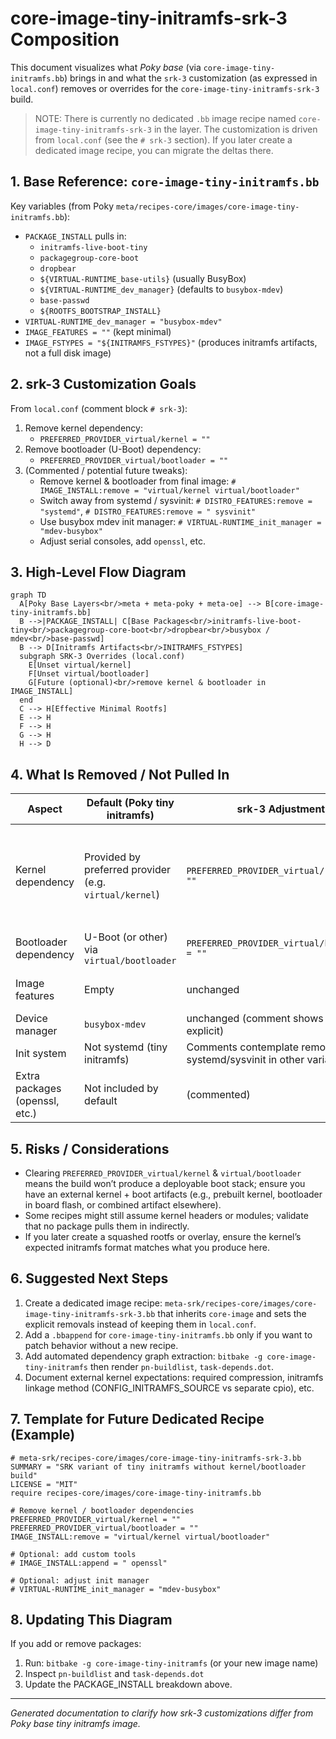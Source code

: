 # core-image-tiny-initramfs-srk-3 Composition

This document visualizes what *Poky base* (via `core-image-tiny-initramfs.bb`) brings in and what the `srk-3` customization (as expressed in `local.conf`) removes or overrides for the `core-image-tiny-initramfs-srk-3` build.

> NOTE: There is currently no dedicated `.bb` image recipe named `core-image-tiny-initramfs-srk-3` in the layer. The customization is driven from `local.conf` (see the `# srk-3` section). If you later create a dedicated image recipe, you can migrate the deltas there.

## 1. Base Reference: `core-image-tiny-initramfs.bb`

Key variables (from Poky `meta/recipes-core/images/core-image-tiny-initramfs.bb`):

- `PACKAGE_INSTALL` pulls in:
  - `initramfs-live-boot-tiny`
  - `packagegroup-core-boot`
  - `dropbear`
  - `${VIRTUAL-RUNTIME_base-utils}` (usually BusyBox)
  - `${VIRTUAL-RUNTIME_dev_manager}` (defaults to `busybox-mdev`)
  - `base-passwd`
  - `${ROOTFS_BOOTSTRAP_INSTALL}`
- `VIRTUAL-RUNTIME_dev_manager = "busybox-mdev"`
- `IMAGE_FEATURES = ""` (kept minimal)
- `IMAGE_FSTYPES = "${INITRAMFS_FSTYPES}"` (produces initramfs artifacts, not a full disk image)

## 2. srk-3 Customization Goals

From `local.conf` (comment block `# srk-3`):

1. Remove kernel dependency:
   - `PREFERRED_PROVIDER_virtual/kernel = ""`
2. Remove bootloader (U-Boot) dependency:
   - `PREFERRED_PROVIDER_virtual/bootloader = ""`
3. (Commented / potential future tweaks):
   - Remove kernel & bootloader from final image: `# IMAGE_INSTALL:remove = "virtual/kernel virtual/bootloader"`
   - Switch away from systemd / sysvinit: `# DISTRO_FEATURES:remove = "systemd"`, `# DISTRO_FEATURES:remove = " sysvinit"`
   - Use busybox mdev init manager: `# VIRTUAL-RUNTIME_init_manager = "mdev-busybox"`
   - Adjust serial consoles, add `openssl`, etc.

## 3. High-Level Flow Diagram

```mermaid
graph TD
  A[Poky Base Layers<br/>meta + meta-poky + meta-oe] --> B[core-image-tiny-initramfs.bb]
  B -->|PACKAGE_INSTALL| C[Base Packages<br/>initramfs-live-boot-tiny<br/>packagegroup-core-boot<br/>dropbear<br/>busybox / mdev<br/>base-passwd]
  B --> D[Initramfs Artifacts<br/>INITRAMFS_FSTYPES]
  subgraph SRK-3 Overrides (local.conf)
    E[Unset virtual/kernel]
    F[Unset virtual/bootloader]
    G[Future (optional)<br/>remove kernel & bootloader in IMAGE_INSTALL]
  end
  C --> H[Effective Minimal Rootfs]
  E --> H
  F --> H
  G --> H
  H --> D
```

## 4. What Is Removed / Not Pulled In

| Aspect | Default (Poky tiny initramfs) | srk-3 Adjustment | Net Effect |
|--------|-------------------------------|------------------|------------|
| Kernel dependency | Provided by preferred provider (e.g. `virtual/kernel`) | `PREFERRED_PROVIDER_virtual/kernel = ""` | Build avoids selecting a kernel (must ensure external kernel or not needed) |
| Bootloader dependency | U-Boot (or other) via `virtual/bootloader` | `PREFERRED_PROVIDER_virtual/bootloader = ""` | Bootloader not built as dependency |
| Image features | Empty | unchanged | Minimal stays minimal |
| Device manager | `busybox-mdev` | unchanged (comment shows possible explicit) | No change |
| Init system | Not systemd (tiny initramfs) | Comments contemplate removing systemd/sysvinit in other variants | Currently no change |
| Extra packages (openssl, etc.) | Not included by default | (commented) | Not included |

## 5. Risks / Considerations

- Clearing `PREFERRED_PROVIDER_virtual/kernel` & `virtual/bootloader` means the build won’t produce a deployable boot stack; ensure you have an external kernel + boot artifacts (e.g., prebuilt kernel, bootloader in board flash, or combined artifact elsewhere).
- Some recipes might still assume kernel headers or modules; validate that no package pulls them in indirectly.
- If you later create a squashed rootfs or overlay, ensure the kernel’s expected initramfs format matches what you produce here.

## 6. Suggested Next Steps

1. Create a dedicated image recipe: `meta-srk/recipes-core/images/core-image-tiny-initramfs-srk-3.bb` that inherits `core-image` and sets the explicit removals instead of keeping them in `local.conf`.
2. Add a `.bbappend` for `core-image-tiny-initramfs.bb` only if you want to patch behavior without a new recipe.
3. Add automated dependency graph extraction: `bitbake -g core-image-tiny-initramfs` then render `pn-buildlist`, `task-depends.dot`.
4. Document external kernel expectations: required compression, initramfs linkage method (CONFIG_INITRAMFS_SOURCE vs separate cpio), etc.

## 7. Template for Future Dedicated Recipe (Example)

```bitbake
# meta-srk/recipes-core/images/core-image-tiny-initramfs-srk-3.bb
SUMMARY = "SRK variant of tiny initramfs without kernel/bootloader build"
LICENSE = "MIT"
require recipes-core/images/core-image-tiny-initramfs.bb

# Remove kernel / bootloader dependencies
PREFERRED_PROVIDER_virtual/kernel = ""
PREFERRED_PROVIDER_virtual/bootloader = ""
IMAGE_INSTALL:remove = "virtual/kernel virtual/bootloader"

# Optional: add custom tools
# IMAGE_INSTALL:append = " openssl"

# Optional: adjust init manager
# VIRTUAL-RUNTIME_init_manager = "mdev-busybox"
```

## 8. Updating This Diagram

If you add or remove packages:

1. Run: `bitbake -g core-image-tiny-initramfs` (or your new image name)
2. Inspect `pn-buildlist` and `task-depends.dot`
3. Update the PACKAGE_INSTALL breakdown above.

---

*Generated documentation to clarify how srk-3 customizations differ from Poky base tiny initramfs image.*
